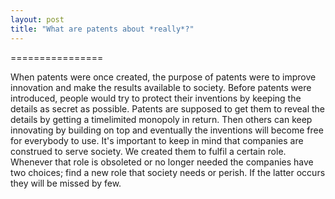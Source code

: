 ```yaml
---
layout: post
title: "What are patents about *really*?"
---
```


================

When patents were once created, the purpose of patents were to improve innovation and make the results available to society. Before patents were introduced, people would try to protect their inventions by keeping the details as secret as possible. Patents are supposed to get them to reveal the details by getting a timelimited monopoly in return. Then others can keep innovating by building on top and eventually the inventions will become free for everybody to use. It's important to keep in mind that companies are construed to serve society. We created them to fulfil a certain role. Whenever that role is obsoleted or no longer needed the companies have two choices; find a new role that society needs or perish. If the latter occurs they will be missed by few.